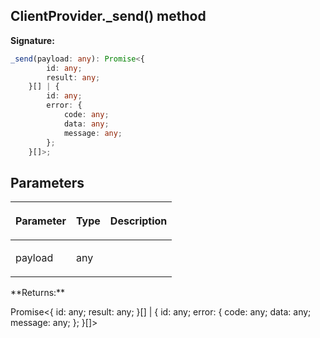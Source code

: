 
## ClientProvider.\_send() method

**Signature:**

```typescript
_send(payload: any): Promise<{
        id: any;
        result: any;
    }[] | {
        id: any;
        error: {
            code: any;
            data: any;
            message: any;
        };
    }[]>;
```

## Parameters

<table><thead><tr><th>

Parameter


</th><th>

Type


</th><th>

Description


</th></tr></thead>
<tbody><tr><td>

payload


</td><td>

any


</td><td>


</td></tr>
</tbody></table>
**Returns:**

Promise&lt;{ id: any; result: any; }\[\] \| { id: any; error: { code: any; data: any; message: any; }; }\[\]&gt;

